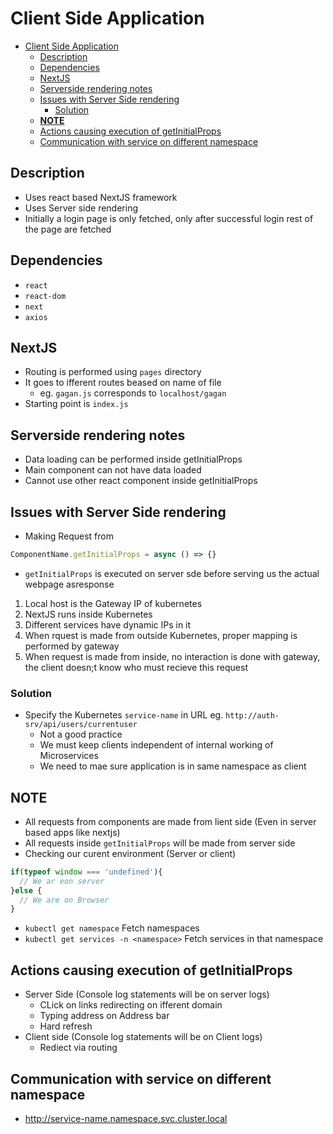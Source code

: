 # Client Side Application

- [Client Side Application](#client-side-application)
  - [Description](#description)
  - [Dependencies](#dependencies)
  - [NextJS](#nextjs)
  - [Serverside rendering notes](#serverside-rendering-notes)
  - [Issues with Server Side rendering](#issues-with-server-side-rendering)
    - [Solution](#solution)
  - [**NOTE**](#note)
  - [Actions causing execution of getInitialProps](#actions-causing-execution-of-getinitialprops)
  - [Communication with service on different namespace](#communication-with-service-on-different-namespace)

## Description

- Uses react based NextJS framework
- Uses Server side rendering
- Initially a login page is only fetched, only after successful login rest of the page are fetched

## Dependencies

- `react `
- `react-dom `
- `next`
- `axios`

## NextJS

- Routing is performed using `pages` directory
- It goes to ifferent routes beased on name of file
  - eg. `gagan.js` corresponds to `localhost/gagan`
- Starting point is `index.js`

## Serverside rendering notes

- Data loading can be performed inside getInitialProps
- Main component can not have data loaded
- Cannot use other react component inside getInitialProps

## Issues with Server Side rendering 

- Making Request from
```js
ComponentName.getInitialProps = async () => {}
```
- `getInitialProps` is executed on server sde before serving us the actual webpage asresponse

1. Local host is the Gateway IP of kubernetes
2. NextJS runs inside Kubernetes
3. Different services have dynamic IPs in it
4. When rquest is made from outside Kubernetes, proper mapping is performed by gateway
5. When request is made from inside, no interaction is done with gateway, the client doesn;t know who must recieve this request

### Solution 

- Specify the Kubernetes `service-name` in URL eg. `http://auth-srv/api/users/currentuser`
  - Not a good practice
  - We must keep clients independent of internal working of Microservices
  - We need to mae sure application is in same namespace as client

## **NOTE**
  - All requests from components are made from lient side (Even in server based apps like nextjs)
  - All requests inside `getInitialProps` will be made from server side
  - Checking our curent environment (Server or client)
  ```js
  if(typeof window === 'undefined'){
    // We ar eon server
  }else {
    // We are on Browser
  }
  ```
  - `kubectl get namespace`  Fetch namespaces
  - `kubectl get services -n <namespace>` Fetch services in that namespace

## Actions causing execution of getInitialProps

- Server Side (Console log statements will be on server logs)
  - CLick on links redirecting on ifferent domain
  - Typing address on Address bar
  - Hard refresh
- Client side  (Console log statements will be on Client logs)
  - Rediect via routing

## Communication with service on different namespace

- http://service-name.namespace.svc.cluster.local

